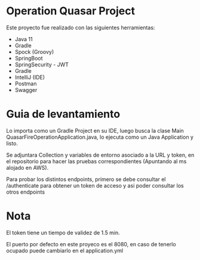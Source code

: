 # Operation Quasar Project
Este proyecto fue realizado con las siguientes herramientas:
 - Java 11
 - Gradle
 - Spock (Groovy)
 - SpringBoot
 - SpringSecurity - JWT
 - Gradle
 - IntelliJ (IDE)
 - Postman 
 - Swagger

# Guia de levantamiento
Lo importa como un Gradle Project en su IDE, luego busca la clase Main QuasarFireOperationApplication.java, lo ejecuta como un Java Application y listo.

Se adjuntara Collection y variables de entorno asociado a la URL y token, en el repositorio para hacer las pruebas correspondientes (Apuntando al ms alojado en AWS).

Para probar los distintos endpoints, primero se debe consultar el /authenticate para obtener un token de acceso y asi poder consultar los otros endpoints

# Nota

El token tiene un tiempo de validez de 1.5 min.

El puerto por defecto en este proyeco es el 8080, en caso de tenerlo ocupado puede cambiarlo en el application.yml
